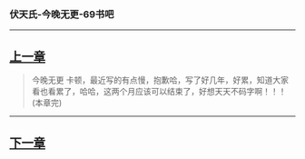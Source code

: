 ### 伏天氏-今晚无更-69书吧

--------
[上一章](./9295eb92aa6e7099723687e2d740ca4c.md)
--------


>
>
>
>今晚无更
>卡顿，最近写的有点慢，抱歉哈，写了好几年，好累，知道大家看也看累了，哈哈，这两个月应该可以结束了，好想天天不码字啊！！！
>(本章完)
>
>

--------
[下一章](./0f8c3843de3366a5299f83fd66580d85.md)
--------
